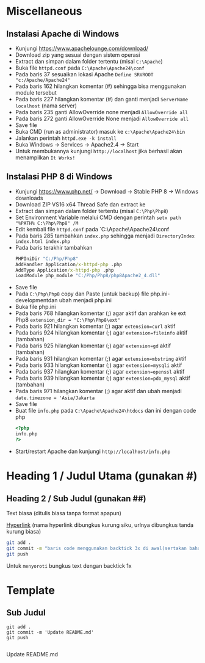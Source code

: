 # Miscellaneous

## Instalasi Apache di Windows
* Kunjungi https://www.apachelounge.com/download/
* Download zip yang sesuai dengan sistem operasi
* Extract dan simpan dalam folder tertentu (misal `C:\Apache`)
* Buka file `httpd.conf` pada `C:\Apache\Apache24\conf`
* Pada baris 37 sesuaikan lokasi Apache `Define SRVROOT "c:/Apache/Apache24"`
* Pada baris 162 hilangkan komentar (#) sehingga bisa menggunakan module tersebut 
* Pada baris 227 hilangkan komentar (#) dan ganti menjadi `ServerName localhost` (nama server)
* Pada baris 235 ganti AllowOverride none menjadi `AllowOverride all`
* Pada baris 272 ganti AllowOverride None menjadi `AllowOverride all`
* Save file
* Buka CMD (run as administrator) masuk ke `c:\Apache\Apache24\bin`
* Jalankan perintah `httpd.exe -k install`
* Buka Windows -> Services -> Apache2.4 -> Start
* Untuk membukannya kunjungi `http://localhost` jika berhasil akan menampilkan `It Works!`

## Instalasi PHP 8 di Windows
* Kunjungi https://www.php.net/ -> Download -> Stable PHP 8 -> Windows downloads
* Download ZIP VS16 x64 Thread Safe dan extract ke 
* Extract dan simpan dalam folder tertentu (misal `C:\Php\Php8`)
* Set Environment Variable melalui CMD dengan perintah `setx path "%PATH% C:\Php\Php8" /M`
* Edit kembali file `httpd.conf` pada `C:\Apache\Apache24\conf
* Pada baris 285 tambahkan `index.php` sehingga menjadi `DirectoryIndex index.html index.php`
* Pada baris terakhir tambahkan
    ```cmd
    PHPIniDir "C:/Php/Php8"
    AddHandler Application/x-httpd-php .php
    AddType Application/x-httpd-php .php
    LoadModule php_module "C:/Php/Php8/php8Apache2_4.dll"
    ```
* Save file
* Pada `C:\Php\Php8` copy dan Paste (untuk backup) file php.ini-developmentdan ubah menjadi php.ini
* Buka file php.ini 
* Pada baris 768 hilangkan komentar (;) agar aktif dan arahkan ke ext Php8 `extension_dir = "C:\Php\Php8\ext"`
* Pada baris 921 hilangkan komentar (;) agar `extension=curl` aktif
* Pada baris 924 hilangkan komentar (;) agar `extension=fileinfo` aktif (tambahan)
* Pada baris 925 hilangkan komentar (;) agar `extension=gd` aktif (tambahan)
* Pada baris 931 hilangkan komentar (;) agar `extension=mbstring` aktif
* Pada baris 933 hilangkan komentar (;) agar `extension=mysqli` aktif
* Pada baris 937 hilangkan komentar (;) agar `extension=openssl` aktif
* Pada baris 939 hilangkan komentar (;) agar `extension=pdo_mysql` aktif (tambahan)
* Pada baris 971 hilangkan komentar (;) agar aktif dan ubah menjadi `date.timezone = 'Asia/Jakarta`
* Save file
* Buat file `info.php` pada `C:\Apache\Apache24\htdocs` dan ini dengan code php
    ```php
    <?php
    info.php
    ?>
    ```
* Start/restart Apache dan kunjungi `http://localhost/info.php` 

##
##

# Heading 1 / Judul Utama (gunakan #)

## Heading 2 / Sub Judul (gunakan ##)

Text biasa (ditulis biasa tanpa format apapun)

[Hyperlink](https://www.google.com) (nama hyperlink dibungkus kurung siku, urlnya dibungkus tanda kurung biasa)

```bash
git add .
git commit -m "baris code menggunakan backtick 3x di awal(sertakan bahasanya) dan akhir code"
git push
```

Untuk `menyoroti` bungkus text dengan backtick 1x

# Template

## Sub Judul 
```<bahasa>
git add .
git commit -m 'Update README.md'
git push

```

```cmd

```

Update README.md